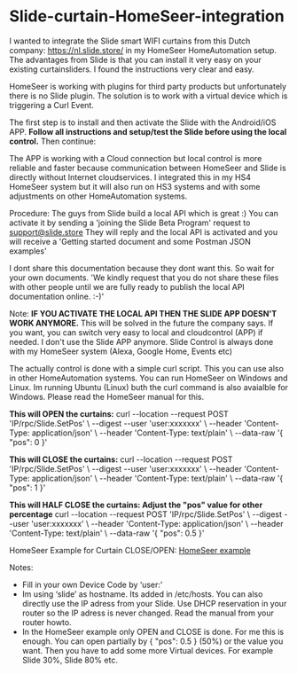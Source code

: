 # Slide-curtain-HomeSeer-integration

I wanted to integrate the Slide smart WIFI curtains from this Dutch company: https://nl.slide.store/ in my HomeSeer HomeAutomation setup. 
The advantages from Slide is that you can install it very easy on your existing curtainsliders. I found the instructions very clear and easy. 

HomeSeer is working with plugins for third party products but unfortunately there is no Slide plugin. 
The solution is to work with a virtual device which is triggering a Curl Event. 

The first step is to install and then activate the Slide with the Android/iOS APP. **Follow all instructions and setup/test the Slide before using the local control.** 
Then continue:

The APP is working with a Cloud connection but local control is more reliable and faster because communication between HomeSeer and Slide is directly without Internet cloudservices.
I integrated this in my HS4 HomeSeer system but it will also run on HS3 systems and with some adjustments on other HomeAutomation systems. 

Procedure:
The guys from Slide build a local API which is great :) 
You can activate it by sending a 'joining the Slide Beta Program' request to support@slide.store
They will reply and the local API is activated and you will receive a 'Getting started document and some Postman JSON examples' 

I dont share this documentation because they dont want this. So wait for your own documents.
'We kindly request that you do not share these files with other people until we are fully ready to publish the local API documentation online. :-)'

Note:
**IF YOU ACTIVATE THE LOCAL API THEN THE SLIDE APP DOESN'T WORK ANYMORE.** This will be solved in the future the company says.
If you want, you can switch very easy to local and cloudcontrol (APP) if needed.
I don't use the Slide APP anymore. Slide Control is always done with my HomeSeer system (Alexa, Google Home, Events etc) 

The actually control is done with a simple curl script. This you can use also in other HomeAutomation systems. You can run HomeSeer on Windows and Linux. Im running Ubuntu (Linux) buth the curl command is also avaialble for Windows. Please read the HomeSeer manual for this.

**This will OPEN the curtains:**
curl --location --request POST 'IP/rpc/Slide.SetPos' \ --digest --user 'user:xxxxxxx' \ --header 'Content-Type: application/json' \ --header 'Content-Type: text/plain' \ --data-raw '{ "pos": 0 }'

**This will CLOSE the curtains:**
curl --location --request POST 'IP/rpc/Slide.SetPos' \ --digest --user 'user:xxxxxxx' \ --header 'Content-Type: application/json' \ --header 'Content-Type: text/plain' \ --data-raw '{ "pos": 1 }'

**This will HALF CLOSE the curtains: Adjust the "pos" value for other percentage**
curl --location --request POST 'IP/rpc/Slide.SetPos' \ --digest --user 'user:xxxxxxx' \ --header 'Content-Type: application/json' \ --header 'Content-Type: text/plain' \ --data-raw '{ "pos": 0.5 }'

HomeSeer Example for Curtain CLOSE/OPEN:
[HomeSeer example](./HomeSeer-Slide-Integration-Example.pdf)

Notes:
-	Fill in your own Device Code by ‘user:’
-	Im using ‘slide’ as hostname. Its added in /etc/hosts. You can also directly use the IP adress from your Slide. Use DHCP reservation in your router so the IP adress is never changed. Read the manual from your router howto.
- In the HomeSeer example only OPEN and CLOSE is done. For me this is enough. You can open partially by { "pos": 0.5 } (50%) or the value you want. Then you have to add some more Virtual devices. For example Slide 30%, Slide 80% etc.


